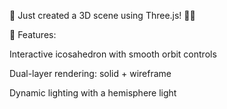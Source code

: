 🚀 Just created a 3D scene using Three.js! 🎨✨

🔹 Features:

Interactive icosahedron with smooth orbit controls

Dual-layer rendering: solid + wireframe

Dynamic lighting with a hemisphere light
